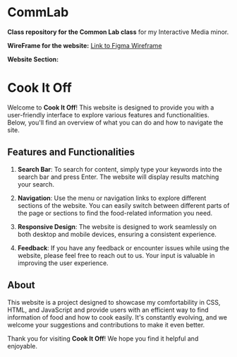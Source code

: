 # CommLab

**Class repository for the Common Lab class** for my Interactive Media minor.

**WireFrame for the website:** [Link to Figma Wireframe](https://www.figma.com/proto/JGmBWyeLjwR3sBIRziqhV5/Maisha-IM-HW-Wireframe-30-MFF?type=design&node-id=1-2&t=ItRdUIJIN2yOSgd5-1&scaling=min-zoom&page-id=0%3A1&mode=design)

**Website Section:**
# Cook It Off

Welcome to **Cook It Off**! This website is designed to provide you with a user-friendly interface to explore various features and functionalities. Below, you'll find an overview of what you can do and how to navigate the site.

## Features and Functionalities

1. **Search Bar**: To search for content, simply type your keywords into the search bar and press Enter. The website will display results matching your search.

2. **Navigation**: Use the menu or navigation links to explore different sections of the website. You can easily switch between different parts of the page or sections to find the food-related information you need.

3. **Responsive Design**: The website is designed to work seamlessly on both desktop and mobile devices, ensuring a consistent experience.

4. **Feedback**: If you have any feedback or encounter issues while using the website, please feel free to reach out to us. Your input is valuable in improving the user experience.

## About

This website is a project designed to showcase my comfortability in CSS, HTML, and JavaScript and provide users with an efficient way to find information of food and how to cook easily. It's constantly evolving, and we welcome your suggestions and contributions to make it even better.

Thank you for visiting **Cook It Off**! We hope you find it helpful and enjoyable.
